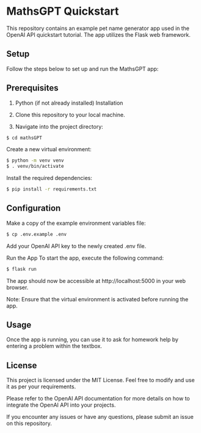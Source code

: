 # MathsGPT Quickstart
This repository contains an example pet name generator app used in the OpenAI API quickstart tutorial. The app utilizes the Flask web framework.

## Setup
Follow the steps below to set up and run the MathsGPT app:

## Prerequisites
1. Python (if not already installed) Installation
2. Clone this repository to your local machine.

3. Navigate into the project directory:

 ```bash
$ cd mathsGPT
 ```
Create a new virtual environment:

 ```bash
$ python -m venv venv
$ . venv/bin/activate
 ```
Install the required dependencies:

 ```bash
$ pip install -r requirements.txt
 ```
 
## Configuration
Make a copy of the example environment variables file:

 ```bash
$ cp .env.example .env
 ```
Add your OpenAI API key to the newly created .env file.

Run the App
To start the app, execute the following command:

 ```bash
$ flask run
 ```
The app should now be accessible at http://localhost:5000 in your web browser.

Note: Ensure that the virtual environment is activated before running the app.

## Usage
Once the app is running, you can use it to ask for homework help by entering a problem within the textbox.

## License
This project is licensed under the MIT License. Feel free to modify and use it as per your requirements.

Please refer to the OpenAI API documentation for more details on how to integrate the OpenAI API into your projects.

If you encounter any issues or have any questions, please submit an issue on this repository.
